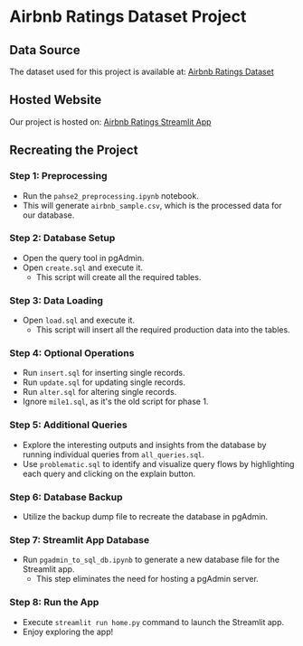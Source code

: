 

# Airbnb Ratings Dataset Project

## Data Source
The dataset used for this project is available at: [Airbnb Ratings Dataset](https://www.kaggle.com/datasets/samyukthamurali/airbnb-ratings-dataset/data?select=airbnb_sample.csv)

## Hosted Website
Our project is hosted on: [Airbnb Ratings Streamlit App](https://dmql-pahse-2-excel-was-better.streamlit.app/)

## Recreating the Project

### Step 1: Preprocessing
- Run the `pahse2_preprocessing.ipynb` notebook.
- This will generate `airbnb_sample.csv`, which is the processed data for our database.

### Step 2: Database Setup
- Open the query tool in pgAdmin.
- Open `create.sql` and execute it.
  - This script will create all the required tables.

### Step 3: Data Loading
- Open `load.sql` and execute it.
  - This script will insert all the required production data into the tables.

### Step 4: Optional Operations
- Run `insert.sql` for inserting single records.
- Run `update.sql` for updating single records.
- Run `alter.sql` for altering single records.
- Ignore `mile1.sql`, as it's the old script for phase 1.

### Step 5: Additional Queries
- Explore the interesting outputs and insights from the database by running individual queries from `all_queries.sql`.
- Use `problematic.sql` to identify and visualize query flows by highlighting each query and clicking on the explain button.

### Step 6: Database Backup
- Utilize the backup dump file to recreate the database in pgAdmin.

### Step 7: Streamlit App Database
- Run `pgadmin_to_sql_db.ipynb` to generate a new database file for the Streamlit app.
  - This step eliminates the need for hosting a pgAdmin server.

### Step 8: Run the App
- Execute `streamlit run home.py` command to launch the Streamlit app.
- Enjoy exploring the app!


